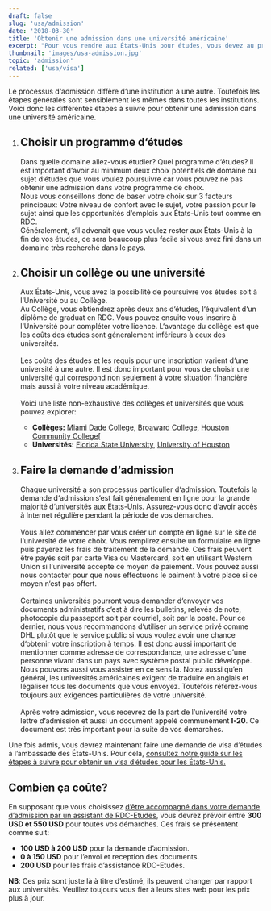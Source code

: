 ```yaml
---
draft: false
slug: 'usa/admission'
date: '2018-03-30'
title: 'Obtenir une admission dans une université américaine'
excerpt: "Pour vous rendre aux États-Unis pour études, vous devez au préalable obtenir une admission dans une institution américaine d‘enseignement reconnue. Ce guide vous explique les différentes étapes à suivre pour obtenir une admission dans n‘importe quelle institution américaine d‘enseignement."
thumbnail: 'images/usa-admission.jpg'
topic: 'admission'
related: ['usa/visa']
---
```


Le processus d‘admission diffère d‘une institution à une autre. Toutefois les étapes générales sont sensiblement les mêmes dans toutes les institutions.\
Voici donc les différentes étapes à suivre pour obtenir une admission dans une université américaine.

1.  ## Choisir un programme d‘études

    Dans quelle domaine allez-vous étudier? Quel programme d‘études? Il est important d‘avoir au minimum deux choix potentiels de domaine ou sujet d‘études que vous voulez poursuivre car vous pouvez ne pas obtenir une admission dans votre programme de choix.\
    Nous vous conseillons donc de baser votre choix sur 3 facteurs principaux: Votre niveau de confort avec le sujet, votre passion pour le sujet ainsi que les opportunités d‘emplois aux États-Unis tout comme en RDC.\
    Généralement, s‘il advenait que vous voulez rester aux États-Unis à la fin de vos études, ce sera beaucoup plus facile si vous avez fini dans un domaine très recherché dans le pays.

2.  ## Choisir un collège ou une université

    Aux États-Unis, vous avez la possibilité de poursuivre vos études soit à l‘Université ou au Collège.
    \
    Au Collège, vous obtiendrez après deux ans d‘études, l‘équivalent d‘un diplôme de graduat en RDC. Vous pouvez ensuite vous inscrire à l‘Université pour compléter votre licence.
    L‘avantage du collège est que les coûts des études sont géneralement inférieurs à ceux des universités.
    \
    \
    Les coûts des études et les requis pour une inscription varient d‘une université à une autre. Il est donc important pour vous de choisir une université qui correspond non seulement à votre situation financière mais aussi à votre niveau académique.
    \
    \
    Voici une liste non-exhaustive des collèges et universités que vous pouvez explorer:

    - **Collèges:** <a href="http://www.mdc.edu/future-students/" target="_blank" rel="nofollow noopener">Miami Dade College</a>, <a href="http://broward.edu/international/students/Pages/default.aspx" target="_blank" rel="nofollow noopener">Broaward College</a>, <a href="http://www.hccs.edu/support-services/international-students/admissions/" target="_blank" rel="nofollow noopener">Houston Community College</a>[
    - **Universités:** <a href="http://admissions.fsu.edu/international/" target="_blank" rel="nofollow noopener">Florida State University</a>, <a href="http://www.uh.edu/undergraduate-admissions/apply/international/" target="_blank" rel="nofollow noopener">University of Houston</a>

3.  ## Faire la demande d‘admission
    Chaque université a son processus particulier d‘admission. Toutefois la demande d‘admission s‘est fait généralement en ligne pour la grande majorité d‘universités aux États-Unis.
    Assurez-vous donc d‘avoir accès à Internet régulière pendant la période de vos démarches.
    \
    \
    Vous allez commencer par vous créer un compte en ligne sur le site de l‘université de votre choix. Vous remplirez ensuite un formulaire en ligne puis payerez les frais de traitement de la demande.
    Ces frais peuvent être payés soit par carte Visa ou Mastercard, soit en utilisant Western Union si l‘université accepte ce moyen de paiement.
    Vous pouvez aussi nous contacter pour que nous effectuons le paiment à votre place si ce moyen n‘est pas offert.
    \
    \
    Certaines universités pourront vous demander d‘envoyer vos documents administratifs c‘est à dire les bulletins, relevés de note, photocopie du passeport soit par courriel, soit par la poste.
    Pour ce dernier, nous vous recommandons d‘utiliser un service privé comme DHL plutôt que le service public si vous voulez avoir une chance d‘obtenir votre inscription à temps.
    Il est donc aussi important de mentionner comme adresse de correspondance, une adresse d‘une personne vivant dans un pays avec système postal public développé. Nous pouvons aussi vous assister en ce sens là.
    Notez aussi qu‘en général, les universités américaines exigent de traduire en anglais et légaliser tous les documents que vous envoyez. Toutefois réferez-vous toujours aux exigences particulières de votre université.
    \
    \
    Après votre admission, vous recevrez de la part de l‘université votre lettre d‘admission et aussi un document appelé communément **I-20**. Ce document est très important pour la suite de vos demarches.

Une fois admis, vous devrez maintenant faire une demande de visa d’études à l’ambassade des États-Unis. Pour cela, [consultez notre guide sur les étapes à suivre pour obtenir un visa d’études pour les États-Unis.](/guides/usa/visa)

## Combien ça coûte?

En supposant que vous choisissez [d’être accompagné dans votre demande d’admission par un assistant de RDC-Etudes](/accompagnement), vous devrez prévoir entre **300 USD et 550 USD** pour toutes vos démarches.
Ces frais se présentent comme suit:

- **100 USD à 200 USD** pour la demande d’admission.
- **0 à 150 USD** pour l’envoi et reception des documents.
- **200 USD** pour les frais d’assistance RDC-Etudes.

**NB**: Ces prix sont juste là à titre d’estimé, ils peuvent changer par rapport aux universités. Veuillez toujours vous fier à leurs sites web pour les prix plus à jour.

